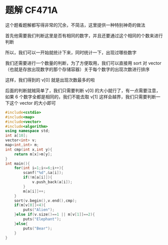 # 题解 CF471A

这个题看题解都写得非常的冗余，不简洁，这里提供一种特别神奇的做法

首先他需要我们判断这里是否有相同的数字，并且还要通过这个相同的个数来进行判断

所以，我们可以一开始就统计下来，同时统计一下，出现过哪些数字

我们还需要进行一个数量的判断，为了方便取用，我们可以直接用 sort 对 vector （也就是存放出现数字的那个存储容器）关于每个数字的出现次数进行排序

这样，我们得到的 v[0] 就是出现次数最多的啦

后面的判断就贼简单了，我们只需要判断 v[0] 的大小就行了，有一点需要注意，如果 6 个数字全都是相同的，我们不能去取 v[1] 这样会越界，我们只需要判断一下这个 vector 的大小即可

```cpp
#include<cstdio>
#include<map>
#include<vector>
#include<algorithm>
using namespace std;
int a[10];
vector<int> v;
map<int,int> m;
int cmp(int x,int y){
	return m[x]>m[y];
}
int main(){
	for(int i=1;i<=6;i++){
		scanf("%d",&a[i]);
		if(!m[a[i]]){
			v.push_back(a[i]);
		}
		m[a[i]]++;
	}
	sort(v.begin(),v.end(),cmp);
	if(m[v[0]]<4){
		puts("Alien");
	}else if(v.size()==1 || m[v[1]]==2){
		puts("Elephant");
	}else{
		puts("Bear");
	}
}
```